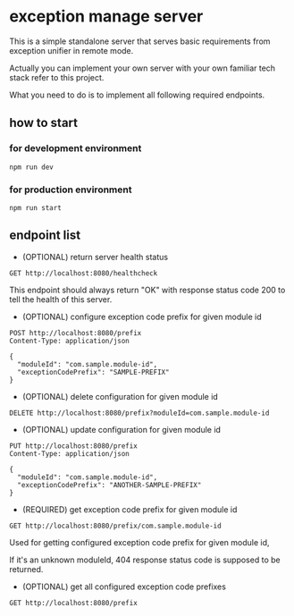 # exception manage server
This is a simple standalone server that serves basic requirements from exception unifier in remote mode.

Actually you can implement your own server with your own familiar tech stack refer to this project.

What you need to do is to implement all following required endpoints.

## how to start

### for development environment

`npm run dev`

### for production environment

`npm run start`

## endpoint list
* (OPTIONAL) return server health status

````http request
GET http://localhost:8080/healthcheck
````

This endpoint should always return "OK" with response status code 200 to tell the health of this server.
 
* (OPTIONAL) configure exception code prefix for given module id

````http request
POST http://localhost:8080/prefix
Content-Type: application/json

{
  "moduleId": "com.sample.module-id",
  "exceptionCodePrefix": "SAMPLE-PREFIX"
}
````

* (OPTIONAL) delete configuration for given module id

````http request
DELETE http://localhost:8080/prefix?moduleId=com.sample.module-id
````

* (OPTIONAL) update configuration for given module id

````http request
PUT http://localhost:8080/prefix
Content-Type: application/json

{
  "moduleId": "com.sample.module-id",
  "exceptionCodePrefix": "ANOTHER-SAMPLE-PREFIX"
}
````

* (REQUIRED) get exception code prefix for given module id

````http request
GET http://localhost:8080/prefix/com.sample.module-id
````

Used for getting configured exception code prefix for given module id,

If it's an unknown moduleId, 404 response status code is supposed to be returned.

* (OPTIONAL) get all configured exception code prefixes

````http request
GET http://localhost:8080/prefix
````
